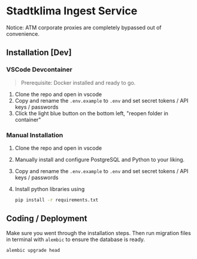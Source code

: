 # Stadtklima Ingest Service

Notice: ATM corporate proxies are completely bypassed out of convenience.

## Installation [Dev]

### VSCode Devcontainer

> Prerequisite: Docker installed and ready to go.

1. Clone the repo and open in vscode
2. Copy and rename the `.env.example` to `.env` and set secret tokens / API keys / passwords
3. Click the light blue button on the bottom left, "reopen folder in container"

### Manual Installation

1. Clone the repo and open in vscode
2. Manually install and configure PostgreSQL and Python to your liking.
3. Copy and rename the `.env.example` to `.env` and set secret tokens / API keys / passwords
4. Install python libraries using

    ```sh
    pip install -r requirements.txt
    ```

## Coding / Deployment

Make sure you went through the installation steps. Then run migration files in terminal with `alembic` to ensure the database is ready.

```
alembic upgrade head
```